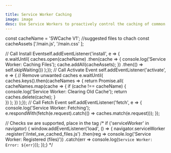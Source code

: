 ```yaml
---

title: Service Worker Caching
image: image
desc: Use Service Workers to proactively control the caching of common assets. This will reduce latency as the user navigates through subsequent pages within the web experience.
---
```


<js-code>
  const cacheName = 'SWCache V1';
//suggested files to chach
const cacheAssets ['/main.js',
'/main.css'
];
 
// Call Install 
Eventself.addEventListener('install', e => {  
    e.waitUntil(
       caches.open(cacheName)
      .then(cache => {
        console.log('Service Worker: Caching Files');
        cache.addAll(cacheAssets);
      })
      .then(() => self.skipWaiting())
  );});
// Call Activate Event
self.addEventListener('activate', e => {
  // Remove unwanted caches  e.waitUntil(
    caches.keys().then(cacheNames => {
      return Promise.all(
        cacheNames.map(cache => {
          if (cache !== cacheName) {
            console.log('Service Worker: Clearing Old Cache');
            return caches.delete(cache);
          }        
        })
      );
    })
  );});
// Call Fetch Event
self.addEventListener('fetch', e => {
console.log('Service Worker: Fetching');
e.respondWith(fetch(e.request).catch(() =>
    caches.match(e.request)));
});


// Checks sw are supported, place in the <head> tag
/*
if ('serviceWorker' in navigator) {
  window.addEventListener('load', () => {
    navigator.serviceWorker
      .register('/intel_sw_cached_files.js')
      .then(reg => console.log('Service Worker: Registered (files)'))
      .catch(err => console.log(`Service Worker: Error: ${err}`));
  });}
  */
</js-code>